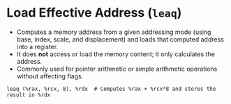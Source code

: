 # Load Effective Address (`leaq`)

- Computes a memory address from a given addressing mode (using base, index, scale, and displacement) and loads that computed address into a register.
- It does **not** access or load the memory content; it only calculates the address.
- Commonly used for pointer arithmetic or simple arithmetic operations without affecting flags.

```assembly
leaq (%rax, %rcx, 8), %rdx  # Computes %rax + %rcx*8 and stores the result in %rdx
```

